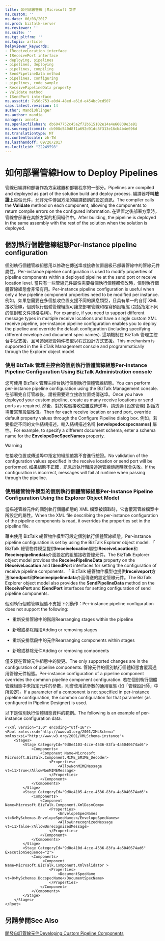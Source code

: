 ```yaml
---
title: 如何部署管線 |Microsoft 文件
ms.custom: ''
ms.date: 06/08/2017
ms.prod: biztalk-server
ms.reviewer: ''
ms.suite: ''
ms.tgt_pltfrm: ''
ms.topic: article
helpviewer_keywords:
- IReceiveLocation interface
- IReceivePort interface
- deploying, pipelines
- pipelines, deploying
- pipelines, compiling
- SendPipelineData method
- pipelines, configuring
- pipelines, code sample
- ReceivePipelineData property
- Validate method
- ISendPort interface
ms.assetid: 7a56c753-a0d4-48ed-a61d-e454bc9cd507
caps.latest.revision: 14
author: MandiOhlinger
ms.author: mandia
manager: anneta
ms.openlocfilehash: db6047752c45a2f72b615102e14a4e66839e3e81
ms.sourcegitcommit: cb908c540d8f1a692d01dc8f313e16cb4b4e696d
ms.translationtype: MT
ms.contentlocale: zh-TW
ms.lasthandoff: 09/20/2017
ms.locfileid: "22249598"
---
```

# <a name="how-to-deploy-pipelines"></a><span data-ttu-id="05323-102">如何部署管線</span><span class="sxs-lookup"><span data-stu-id="05323-102">How to Deploy Pipelines</span></span>
<span data-ttu-id="05323-103">管線已編譯和部署作為方案建置和部署程序的一部分。</span><span class="sxs-lookup"><span data-stu-id="05323-103">Pipelines are compiled and deployed as part of the solution build and deploy process.</span></span> <span data-ttu-id="05323-104">編譯器呼叫**驗證**上每個元件，允許元件傳回方法的編譯錯誤的設定資訊。</span><span class="sxs-lookup"><span data-stu-id="05323-104">The compiler calls the **Validate** method on each component, allowing the components to return compile errors on the configured information.</span></span> <span data-ttu-id="05323-105">在建置之後部署方案時，管線會部署在其餘方案的相同組件中。</span><span class="sxs-lookup"><span data-stu-id="05323-105">After building, the pipeline is deployed in the same assembly with the rest of the solution when the solution is deployed.</span></span>  
  
## <a name="per-instance-pipeline-configuration"></a><span data-ttu-id="05323-106">個別執行個體管線組態</span><span class="sxs-lookup"><span data-stu-id="05323-106">Per-instance pipeline configuration</span></span>  
 <span data-ttu-id="05323-107">個別執行個體管線組態用以修改在傳送埠或接收位置層級已部署管線中的管線元件屬性。</span><span class="sxs-lookup"><span data-stu-id="05323-107">Per-instance pipeline configuration is used to modify properties of pipeline components within a deployed pipeline at the send port or receive location level.</span></span> <span data-ttu-id="05323-108">當只有一些管線元件屬性需要每個執行個體都修改時，個別執行個體管線組態會非常有用。</span><span class="sxs-lookup"><span data-stu-id="05323-108">Per-instance pipeline configuration is useful when only a few pipeline component properties need to be modified per instance.</span></span> <span data-ttu-id="05323-109">例如，如果您需要在多個接收位置支援不同的訊息類型，且具有單一的自訂 XML 接收管線，個別執行個體管線組態可讓您部署管線和覆寫預設組態 (包括指定不同的信封和文件規格名稱)。</span><span class="sxs-lookup"><span data-stu-id="05323-109">For example, if you need to support different message types in multiple receive locations and have a single custom XML receive pipeline, per-instance pipeline configuration enables you to deploy the pipeline and override the default configuration (including specifying different envelope and document spec names).</span></span> <span data-ttu-id="05323-110">這項機制在 BizTalk 管理主控台中受支援，且可透過總管物件模型以程式設計方式支援。</span><span class="sxs-lookup"><span data-stu-id="05323-110">This mechanism is supported in the BizTalk Management console and programmatically through the Explorer object model.</span></span>  
  
### <a name="per-instance-pipeline-configuration-using-biztalk-administration-console"></a><span data-ttu-id="05323-111">使用 BizTalk 管理主控台的個別執行個體管線組態</span><span class="sxs-lookup"><span data-stu-id="05323-111">Per-Instance Pipeline Configuration Using BizTalk Administration console</span></span>  
 <span data-ttu-id="05323-112">您可使用 BizTalk 管理主控台執行個別執行個體管線組態。</span><span class="sxs-lookup"><span data-stu-id="05323-112">You can perform per-instance pipeline configuration using the BizTalk Management console.</span></span> <span data-ttu-id="05323-113">在部署完自訂管線後，請視需要建立接收位置或傳送埠。</span><span class="sxs-lookup"><span data-stu-id="05323-113">Once you have deployed your custom pipeline, create as many receive locations or send ports as required.</span></span> <span data-ttu-id="05323-114">然後，對於每個接收位置或傳送埠，請透過 [設定管線] 對話方塊覆寫預設屬性值。</span><span class="sxs-lookup"><span data-stu-id="05323-114">Then for each receive location or send port, override default property values through the Configure Pipeline dialog box.</span></span> <span data-ttu-id="05323-115">例如，若要指定不同的文件結構描述，輸入結構描述名稱 **[envelopedocspecnames]** 屬性。</span><span class="sxs-lookup"><span data-stu-id="05323-115">For example, to specify a different document schema, enter a schema name for the **EnvelopeDocSpecNames** property.</span></span>  
  
> [!WARNING]
>  <span data-ttu-id="05323-116">在接收位置或傳送埠中指定的組態值將不會進行驗證。</span><span class="sxs-lookup"><span data-stu-id="05323-116">No validation of the configuration values specified in the receive location or send port will be performed.</span></span> <span data-ttu-id="05323-117">如果組態不正確，訊息於執行階段透過管線傳遞時就會失敗。</span><span class="sxs-lookup"><span data-stu-id="05323-117">If the configuration is incorrect, messages will fail at runtime when passing through the pipeline.</span></span>  
  
### <a name="per-instance-pipeline-configuration-using-the-explorer-object-model"></a><span data-ttu-id="05323-118">使用總管物件模型的個別執行個體管線組態</span><span class="sxs-lookup"><span data-stu-id="05323-118">Per-Instance Pipeline Configuration Using the Explorer Object Model</span></span>  
 <span data-ttu-id="05323-119">當描述管線元件的個別執行個體組態的 XML 檔案被讀取時，它會覆寫管線檔案中所設定的屬性。</span><span class="sxs-lookup"><span data-stu-id="05323-119">When the XML file describing the per-instance configuration of the pipeline components is read, it overrides the properties set in the pipeline file.</span></span>  
  
 <span data-ttu-id="05323-120">藉由使用 BizTalk 總管物件模型可設定個別執行個體管線組態。</span><span class="sxs-lookup"><span data-stu-id="05323-120">Per-instance pipeline configuration is set by using the BizTalk Explorer object model.</span></span> <span data-ttu-id="05323-121">「 BizTalk 總管物件模型提供**Ireceivelocation**屬性**IReceiveLocation**和**Receivepipelinedata**介面設定的組態接收管線元件。</span><span class="sxs-lookup"><span data-stu-id="05323-121">The BizTalk Explorer object model provides the **ReceivePipelineData** property on the **IReceiveLocation** and **ISendPort** interfaces for setting the configuration of receive pipeline components.</span></span> <span data-ttu-id="05323-122">「 BizTalk 總管物件模型也提供**Ireceiveport**方法**Isendport**和**Receivepipelinedata**介面傳送的設定管線元件。</span><span class="sxs-lookup"><span data-stu-id="05323-122">The BizTalk Explorer object model also provides the **SendPipelineData** method on the **IReceivePort** and **ISendPort** interfaces for setting configuration of send pipeline components.</span></span>  
  
 <span data-ttu-id="05323-123">個別執行個體管線組態不支援下列動作：</span><span class="sxs-lookup"><span data-stu-id="05323-123">Per-instance pipeline configuration does not support the following:</span></span>  
  
-   <span data-ttu-id="05323-124">重新安排管線中的階段</span><span class="sxs-lookup"><span data-stu-id="05323-124">Rearranging stages within the pipeline</span></span>  
  
-   <span data-ttu-id="05323-125">新增或移除階段</span><span class="sxs-lookup"><span data-stu-id="05323-125">Adding or removing stages</span></span>  
  
-   <span data-ttu-id="05323-126">重新安排階段中的元件</span><span class="sxs-lookup"><span data-stu-id="05323-126">Rearranging components within stages</span></span>  
  
-   <span data-ttu-id="05323-127">新增或移除元件</span><span class="sxs-lookup"><span data-stu-id="05323-127">Adding or removing components</span></span>  
  
 <span data-ttu-id="05323-128">僅支援在管線元件組態中的變更。</span><span class="sxs-lookup"><span data-stu-id="05323-128">The only supported changes are in the configuration of pipeline components.</span></span> <span data-ttu-id="05323-129">管線元件的個別執行個體組態會覆寫通用管線元件組態。</span><span class="sxs-lookup"><span data-stu-id="05323-129">Per-instance configuration of a pipeline component overrides the common pipeline component configuration.</span></span> <span data-ttu-id="05323-130">若在個別執行個體管線組態中未指定元件的參數，則會使用該參數的通用組態 (如「管線設計師」中所設定)。</span><span class="sxs-lookup"><span data-stu-id="05323-130">If a parameter of a component is not specified in per-instance pipeline configuration, the common configuration for that parameter (as configured in Pipeline Designer) is used.</span></span>  
  
 <span data-ttu-id="05323-131">以下是個別執行個體組態資料的範例。</span><span class="sxs-lookup"><span data-stu-id="05323-131">The following is an example of per-instance configuration data.</span></span>  
  
```  
<?xml version="1.0" encoding="utf-16"?>  
<Root xmlns:xsd="http://www.w3.org/2001/XMLSchema" xmlns:xsi="http://www.w3.org/2001/XMLSchema-instance">  
    <Stages>  
        <Stage CategoryId="9d0e4103-4cce-4536-83fa-4a5040674ad6">  
            <Components>  
                <Component Name=Microsoft Microsoft.BizTalk.Component.MIME_SMIME_Decoder>  
                    <Properties>  
                        <AllowNonMIMEMessage vt=11>true</AllowNonMIMEMessage>  
                    </Properties>  
                </Component>  
            </Components>  
        </Stage>  
        <Stage CategoryId="9d0e4105-4cce-4536-83fa-4a5040674ad6">  
            <Components>  
                <Component Name=Microsoft.BizTalk.Component.XmlDasmComp>  
                    <Properties>  
                        <EnvelopeSpecNames vt=8>MySchemas.EnvelopeSpecNames</EnvelopeSpecNames>  
                        <AllowUnrecognizedMessage vt=11>false</AllowUnrecognizedMessage>  
                    </Properties>  
                </Component>  
            </Components>  
        </Stage>  
        <Stage CategoryId="9d0e410d-4cce-4536-83fa-4a5040674ad6" ExecutionSequence="2">  
            <Components>  
                 <Component Name=Microsoft.BizTalk.Component.XmlValidator >  
                    <Properties>  
                        <DocumentSpecName vt=8>MySchemas.DocspecName</DocumentSpecName>  
                    </Properties>  
                </Component>  
            </Components>  
        </Stage>  
    </Stages>  
</Root>  
```  
  
## <a name="see-also"></a><span data-ttu-id="05323-132">另請參閱</span><span class="sxs-lookup"><span data-stu-id="05323-132">See Also</span></span>  
 [<span data-ttu-id="05323-133">開發自訂管線元件</span><span class="sxs-lookup"><span data-stu-id="05323-133">Developing Custom Pipeline Components</span></span>](../core/developing-custom-pipeline-components.md)